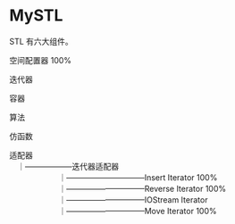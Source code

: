 # MySTL
STL 有六大组件。

空间配置器 100%

迭代器

容器

算法

仿函数

适配器  
　｜——————迭代器适配器  
　　　　　　    ｜——————————Insert Iterator    100%  
　　　　　　    ｜——————————Reverse Iterator   100%  
　　　　　　    ｜——————————IOStream Iterator  
　　　　　　    ｜——————————Move Iterator      100%  



